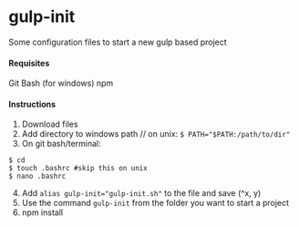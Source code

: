 # gulp-init
Some configuration files to start a new gulp based project

#### Requisites
Git Bash (for windows)
npm

#### Instructions
1. Download files
2. Add directory to windows path // on unix: `$ PATH="$PATH:/path/to/dir"`
3. On git bash/terminal:
~~~
$ cd
$ touch .bashrc #skip this on unix
$ nano .bashrc
~~~
4. Add `alias gulp-init="gulp-init.sh"` to the file and save (^x, y)
5. Use the command `gulp-init` from the folder you want to start a project
6. npm install
